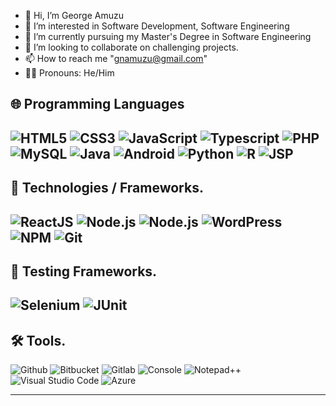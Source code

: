 - 👋 Hi, I’m George Amuzu
- 👀 I’m interested in Software Development, Software Engineering
- 🌱 I’m currently pursuing my Master's Degree in Software Engineering
- 💞️ I’m looking to collaborate on challenging projects.
- 📫 How to reach me "gnamuzu@gmail.com"
- 🧔‍♂️ Pronouns: He/Him

##

## 🌐 Programming Languages

![HTML5](https://img.icons8.com/color/30/html-5.png)
![CSS3](https://img.icons8.com/color/30/css3.png)
![JavaScript](https://img.icons8.com/color/30/javascript.png)
![Typescript](https://img.icons8.com/color/30/typescript.png)
![PHP](https://img.icons8.com/color/30/php.png)
![MySQL](https://img.icons8.com/color/30/mysql.png)
![Java](https://img.icons8.com/color/30/java-coffee-cup-logo.png)
![Android](https://img.icons8.com/color/30/android-os.png)
![Python](https://img.icons8.com/color/30/python.png)
![R](https://img.icons8.com/fluency/30/null/r-project.png)
![JSP](https://img.icons8.com/color/30/jsp.png)
---


## :wrench: Technologies / Frameworks.

![ReactJS](https://img.icons8.com/color/30/react-native.png)
![Node.js](https://img.icons8.com/color/30/nodejs.png)
![Node.js](https://img.icons8.com/color/30/angularjs.png)
![WordPress](https://img.icons8.com/color/30/wordpress.png)
![NPM](https://img.icons8.com/color/30/npm.png)
![Git](https://img.icons8.com/color/30/git.png)
---

## 🧪 Testing Frameworks.

![Selenium](https://icons8.com/icon/38553/selenium)
![JUnit]()
---

## 🛠️ Tools.

![Github](https://img.icons8.com/material-outlined/30/github.png)
![Bitbucket](https://img.icons8.com/color/30/bitbucket.png)
![Gitlab](https://img.icons8.com/color/30/gitlab.png)
![Console](https://img.icons8.com/color/30/console.png)
![Notepad++](https://img.icons8.com/color/30/notepad-plus-plus.png)
![Visual Studio Code](https://img.icons8.com/color/30/visual-studio-code-2019.png)
![Azure](https://img.icons8.com/color/30/azure-1.png)

---


<!---
Nerony-Git/Nerony-Git is a ✨ special ✨ repository because its `README.md` (this file) appears on your GitHub profile.
You can click the Preview link to take a look at your changes.
--->
